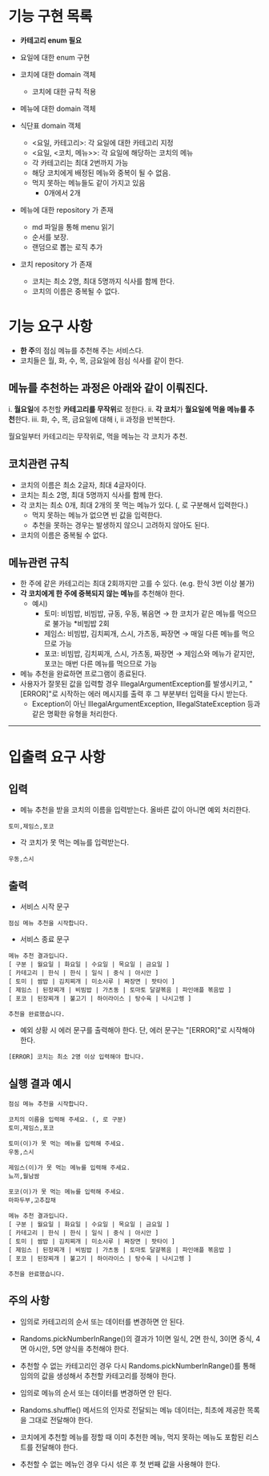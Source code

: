 # 기능 구현 목록

- **카테고리 enum 필요**
- 요일에 대한 enum 구현
- 코치에 대한 domain 객체
    - 코치에 대한 규칙 적용
- 메뉴에 대한 domain 객체
- 식단표 domain 객체
    - <요일, 카테고리>: 각 요일에 대한 카테고리 지정
    - <요일, <코치, 메뉴>>: 각 요일에 해당하는 코치의 메뉴
    - 각 카테고리는 최대 2번까지 가능
    - 해당 코치에게 배정된 메뉴와 중복이 될 수 없음.
    - 먹지 못하는 메뉴들도 같이 가지고 있음
        - 0개에서 2개

- 메뉴에 대한 repository 가 존재
    - md 파일을 통해 menu 읽기
    - 순서를 보장.
    - 랜덤으로 뽑는 로직 추가
- 코치 repository 가 존재
    - 코치는 최소 2명, 최대 5명까지 식사를 함께 한다.
    - 코치의 이름은 중복될 수 없다.

# 기능 요구 사항

- **한 주**의 점심 메뉴를 추천해 주는 서비스다.
- 코치들은 월, 화, 수, 목, 금요일에 점심 식사를 같이 한다.

## 메뉴를 추천하는 과정은 아래와 같이 이뤄진다.

i. **월요일**에 추천할 **카테고리를 무작위**로 정한다.
ii. **각 코치**가 **월요일에 먹을 메뉴를 추천**한다.
iii. 화, 수, 목, 금요일에 대해 i, ii 과정을 반복한다.

월요일부터 카테고리는 무작위로, 먹을 메뉴는 각 코치가 추천.

## 코치관련 규칙

- 코치의 이름은 최소 2글자, 최대 4글자이다.
- 코치는 최소 2명, 최대 5명까지 식사를 함께 한다.
- 각 코치는 최소 0개, 최대 2개의 못 먹는 메뉴가 있다. (, 로 구분해서 입력한다.)
    - 먹지 못하는 메뉴가 없으면 빈 값을 입력한다.
    - 추천을 못하는 경우는 발생하지 않으니 고려하지 않아도 된다.
- 코치의 이름은 중복될 수 없다.

## 메뉴관련 규칙

- 한 주에 같은 카테고리는 최대 2회까지만 고를 수 있다. (e.g. 한식 3번 이상 불가)
- **각 코치에게 한 주에 중복되지 않는 메뉴**를 추천해야 한다.
    - 예시)
        - 토미: 비빔밥, 비빔밥, 규동, 우동, 볶음면 → 한 코치가 같은 메뉴를 먹으므로 불가능 *비빔밥 2회
        - 제임스: 비빔밥, 김치찌개, 스시, 가츠동, 짜장면 → 매일 다른 메뉴를 먹으므로 가능
        - 포코: 비빔밥, 김치찌개, 스시, 가츠동, 짜장면 → 제임스와 메뉴가 같지만, 포코는 매번 다른 메뉴를 먹으므로 가능
- 메뉴 추천을 완료하면 프로그램이 종료된다.
- 사용자가 잘못된 값을 입력할 경우 IllegalArgumentException를 발생시키고, "[ERROR]"로 시작하는 에러 메시지를 출력 후 그 부분부터 입력을 다시 받는다.
    - Exception이 아닌 IllegalArgumentException, IllegalStateException 등과 같은 명확한 유형을 처리한다.

---

# 입출력 요구 사항

## 입력

- 메뉴 추천을 받을 코치의 이름을 입력받는다. 올바른 값이 아니면 예외 처리한다.

```
토미,제임스,포코
```

- 각 코치가 못 먹는 메뉴를 입력받는다.

```
우동,스시
```

## 출력

- 서비스 시작 문구

```
점심 메뉴 추천을 시작합니다.
```

- 서비스 종료 문구

```
메뉴 추천 결과입니다.
[ 구분 | 월요일 | 화요일 | 수요일 | 목요일 | 금요일 ]
[ 카테고리 | 한식 | 한식 | 일식 | 중식 | 아시안 ]
[ 토미 | 쌈밥 | 김치찌개 | 미소시루 | 짜장면 | 팟타이 ]
[ 제임스 | 된장찌개 | 비빔밥 | 가츠동 | 토마토 달걀볶음 | 파인애플 볶음밥 ]
[ 포코 | 된장찌개 | 불고기 | 하이라이스 | 탕수육 | 나시고렝 ]

추천을 완료했습니다.
```

- 예외 상황 시 에러 문구를 출력해야 한다. 단, 에러 문구는 "[ERROR]"로 시작해야 한다.

```
[ERROR] 코치는 최소 2명 이상 입력해야 합니다.
```

## 실행 결과 예시

```
점심 메뉴 추천을 시작합니다.

코치의 이름을 입력해 주세요. (, 로 구분)
토미,제임스,포코

토미(이)가 못 먹는 메뉴를 입력해 주세요.
우동,스시

제임스(이)가 못 먹는 메뉴를 입력해 주세요.
뇨끼,월남쌈

포코(이)가 못 먹는 메뉴를 입력해 주세요.
마파두부,고추잡채

메뉴 추천 결과입니다.
[ 구분 | 월요일 | 화요일 | 수요일 | 목요일 | 금요일 ]
[ 카테고리 | 한식 | 한식 | 일식 | 중식 | 아시안 ]
[ 토미 | 쌈밥 | 김치찌개 | 미소시루 | 짜장면 | 팟타이 ]
[ 제임스 | 된장찌개 | 비빔밥 | 가츠동 | 토마토 달걀볶음 | 파인애플 볶음밥 ]
[ 포코 | 된장찌개 | 불고기 | 하이라이스 | 탕수육 | 나시고렝 ]

추천을 완료했습니다.
```

## 주의 사항

- 임의로 카테고리의 순서 또는 데이터를 변경하면 안 된다.
- Randoms.pickNumberInRange()의 결과가 1이면 일식, 2면 한식, 3이면 중식, 4면 아시안, 5면 양식을 추천해야 한다.
- 추천할 수 없는 카테고리인 경우 다시 Randoms.pickNumberInRange()를 통해 임의의 값을 생성해서 추천할 카테고리를 정해야 한다.

- 임의로 메뉴의 순서 또는 데이터를 변경하면 안 된다.
- Randoms.shuffle() 메서드의 인자로 전달되는 메뉴 데이터는, 최초에 제공한 목록을 그대로 전달해야 한다.
- 코치에게 추천할 메뉴를 정할 때 이미 추천한 메뉴, 먹지 못하는 메뉴도 포함된 리스트를 전달해야 한다.
- 추천할 수 없는 메뉴인 경우 다시 섞은 후 첫 번째 값을 사용해야 한다.